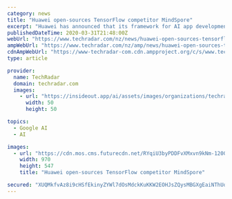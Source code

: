 ```yaml
---
category: news
title: "Huawei open-sources TensorFlow competitor MindSpore"
excerpt: "Huawei has announced that its framework for AI app development MindSpore is now open source and available on GiHub and Gitee. The lightweight suite is similar to Google's TensorFlow and Facebook's PyTorch as it lowers the barrier to entry for developers looking to add AI to their apps. \"MindSpore natively adapts to all scenarios across the ..."
publishedDateTime: 2020-03-31T21:48:00Z
webUrl: "https://www.techradar.com/nz/news/huawei-open-sources-tensorflow-competitor-mindspore"
ampWebUrl: "https://www.techradar.com/nz/amp/news/huawei-open-sources-tensorflow-competitor-mindspore"
cdnAmpWebUrl: "https://www-techradar-com.cdn.ampproject.org/c/s/www.techradar.com/nz/amp/news/huawei-open-sources-tensorflow-competitor-mindspore"
type: article

provider:
  name: TechRadar
  domain: techradar.com
  images:
    - url: "https://insideout.app/ai/assets/images/organizations/techradar.com-50x50.jpg"
      width: 50
      height: 50

topics:
  - Google AI
  - AI

images:
  - url: "https://cdn.mos.cms.futurecdn.net/RYqiU3byPDDFvXMxvn9kNm-1200-80.jpg"
    width: 970
    height: 547
    title: "Huawei open-sources TensorFlow competitor MindSpore"

secured: "XUQMkfvAz8i9cHSfEkinyZYWl7dOsMdckKuKKW2EOHJsZQysMBGXgEaiNThUqvEy/tdkEqYe//QcIyUfSt5Zk8TQrsoN8nKlMN6FbpKsezSpKd8SqRBY3rNBq2K09njIBnJDaudzWAxaFfXb117/AYDp297L6H/DxEzPV56T6J/ayZR9GK1xU41kNUl/WWmhm5w4Y7qLMDGJXtofvx83CDCMjI2VawdGYH4/VbiN1Hprot2SlEgF2DpjkyvBcCfTEduJX1ZoUJ4sSqp8AThawp3vBALv70oZbLk6AqObt85/w/sbo+SVyHrN+6jMbhRP;3WJAk2YC+hem5jCpAnwUSA=="
---
```


